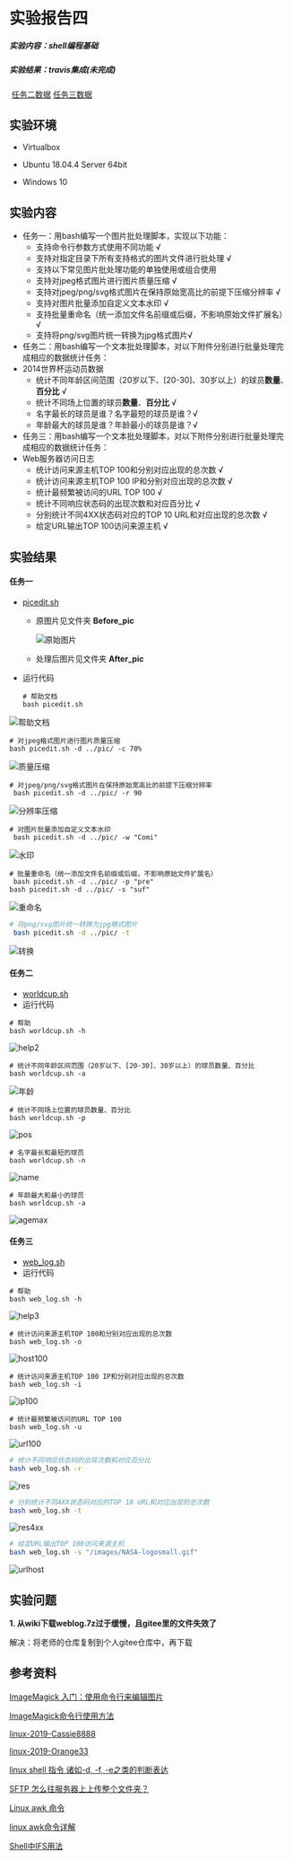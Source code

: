

# 实验报告四

##### 实验内容：shell编程基础

##### 实验结果：travis集成(未完成)

​					[任务二数据](统计结果/worldcup.txt) [任务三数据](统计数据/weblog.txt)



## 实验环境

- Virtualbox

- Ubuntu 18.04.4 Server 64bit

- Windows 10



## 实验内容

- 任务一：用bash编写一个图片批处理脚本，实现以下功能：
  -  支持命令行参数方式使用不同功能 √
  -  支持对指定目录下所有支持格式的图片文件进行批处理 √
  -  支持以下常见图片批处理功能的单独使用或组合使用
    -  支持对jpeg格式图片进行图片质量压缩 √
    -  支持对jpeg/png/svg格式图片在保持原始宽高比的前提下压缩分辨率 √
    -  支持对图片批量添加自定义文本水印 √
    -  支持批量重命名（统一添加文件名前缀或后缀，不影响原始文件扩展名）√
    -  支持将png/svg图片统一转换为jpg格式图片√
-  任务二：用bash编写一个文本批处理脚本，对以下附件分别进行批量处理完成相应的数据统计任务：
  - 2014世界杯运动员数据
    -  统计不同年龄区间范围（20岁以下、[20-30]、30岁以上）的球员**数量**、**百分比** √
    -  统计不同场上位置的球员**数量**、**百分比** √
    -  名字最长的球员是谁？名字最短的球员是谁？√
    -  年龄最大的球员是谁？年龄最小的球员是谁？√
-  任务三：用bash编写一个文本批处理脚本，对以下附件分别进行批量处理完成相应的数据统计任务：
  - Web服务器访问日志
    -  统计访问来源主机TOP 100和分别对应出现的总次数 √
    -  统计访问来源主机TOP 100 IP和分别对应出现的总次数 √
    -  统计最频繁被访问的URL TOP 100 √
    -  统计不同响应状态码的出现次数和对应百分比 √
    -  分别统计不同4XX状态码对应的TOP 10 URL和对应出现的总次数 √
    -  给定URL输出TOP 100访问来源主机 √



## 实验结果

#### **任务一**

- [picedit.sh](shFile/picedit.sh)

  - 原图片见文件夹 **Before_pic**

    ![原始图片](实验截图/pic-ori.png)

  - 处理后图片见文件夹 **After_pic**

- 运行代码

  ```shell
  # 帮助文档
  bash picedit.sh
  ```
![帮助文档](实验截图/pic-h.png)
  

  ```shell
  # 对jpeg格式图片进行图片质量压缩
  bash picedit.sh -d ../pic/ -c 70%
  ```
![质量压缩](实验截图/pic-c.png)

  ```shell
  # 对jpeg/png/svg格式图片在保持原始宽高比的前提下压缩分辨率
   bash picedit.sh -d ../pic/ -r 90
  ```
![分辨率压缩](实验截图/pic-r.png)

  ```shell
  # 对图片批量添加自定义文本水印
   bash picedit.sh -d ../pic/ -w "Comi"
  ```

![水印](实验截图/pic-w.png)  

  ```shell
  # 批量重命名（统一添加文件名前缀或后缀，不影响原始文件扩展名）
   bash picedit.sh -d ../pic/ -p "pre"
 bash picedit.sh -d ../pic/ -s "suf"
  ```
![重命名](实验截图/pic-ps.png)


  ```sh
  # 将png/svg图片统一转换为jpg格式图片
   bash picedit.sh -d ../pic/ -t
  ```
![转换](实验截图/pic-t.png)

#### **任务二**

- [worldcup.sh](shFile/worldcup.sh)
- 运行代码

```shell
# 帮助
bash worldcup.sh -h
```

![help2](实验截图/wc-h.png)

```shell
# 统计不同年龄区间范围（20岁以下、[20-30]、30岁以上）的球员数量、百分比
bash worldcup.sh -a
```

![年龄](实验截图/wc-a.png)

```shell
# 统计不同场上位置的球员数量、百分比
bash worldcup.sh -p
```

![pos](实验截图/wc-p.png)

```shell
# 名字最长和最短的球员
bash worldcup.sh -n
```

![name](实验截图/wc-n.png)

```shell
# 年龄最大和最小的球员
bash worldcup.sh -a
```

![agemax](实验截图/wc-m.png)

#### **任务三**

- [web_log.sh](shFile/web_log.sh)
- 运行代码

```shell
# 帮助
bash web_log.sh -h
```

![help3](实验截图/web-h.png)

```shell
# 统计访问来源主机TOP 100和分别对应出现的总次数
bash web_log.sh -o
```

![host100](实验截图/web-o.png)

```shell
# 统计访问来源主机TOP 100 IP和分别对应出现的总次数
bash web_log.sh -i
```

![ip100](实验截图/web-i.png)

```shell
# 统计最频繁被访问的URL TOP 100
bash web_log.sh -u
```

![url100](实验截图/web-u.png)

```sh
# 统计不同响应状态码的出现次数和对应百分比
bash web_log.sh -r
```

![res](实验截图/web-r.png)

```sh
# 分别统计不同4XX状态码对应的TOP 10 URL和对应出现的总次数
bash web_log.sh -t
```

![res4xx](实验截图/web-t.png)

```sh
# 给定URL输出TOP 100访问来源主机
bash web_log.sh -s "/images/NASA-logosmall.gif"
```

![urlhost](实验截图/web-s.png)

## 实验问题

**1. 从wiki下载weblog.7z过于缓慢，且gitee里的文件失效了**

   解决：将老师的仓库复制到个人gitee仓库中，再下载

## 参考资料

[ImageMagick 入门：使用命令行来编辑图片](https://www.linuxidc.com/Linux/2017-09/146845.htm)

[ImageMagick命令行使用方法](https://www.zouyesheng.com/imagemagick.html)

[linux-2019-Cassie8888](https://github.com/CUCCS/linux-2019-Cassie8888)

[linux-2019-Orange33](https://github.com/CUCCS/linux-2019-Orange33)

[linux shell 指令 诸如-d, -f, -e之类的判断表达](https://blog.csdn.net/qq_34457768/article/details/79387779)

[SFTP 怎么往服务器上上传整个文件夹？](https://zhidao.baidu.com/question/2272528754772984068.html)

[Linux awk 命令](https://www.runoob.com/linux/linux-comm-awk.html)

[linux awk命令详解](https://www.cnblogs.com/ggjucheng/archive/2013/01/13/2858470.html)

[Shell中IFS用法](https://www.cnblogs.com/fjping0606/p/4573536.html)